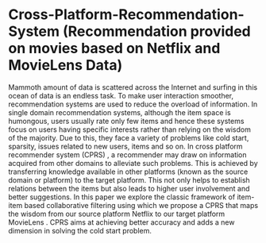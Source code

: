 # Cross-Platform-Recommendation-System (Recommendation provided on movies based on Netflix and MovieLens Data)
Mammoth amount of data is scattered across the Internet and surfing in this ocean of data is an endless task. To make user interaction smoother, recommendation systems are used to reduce the overload of information. In single domain recommendation systems, although the item space is humongous, users usually rate only few items and hence these systems focus on users having specific interests rather than relying on the wisdom of the majority. Due to this, they face a variety of problems like cold start, sparsity, issues related to new users, items and so on. In cross platform recommender system (CPRS) , a recommender may draw on information acquired from other domains to alleviate such problems. This is achieved by transferring knowledge available in other platforms (known as the source domain or platform) to the target platform. This not only helps to establish relations between the items but also leads to higher user involvement and better suggestions.
In this paper we explore the classic framework of item-item based collaborative filtering using which we propose a CPRS that maps the wisdom from our source platform Netflix to our target platform MovieLens . CPRS aims at achieving better accuracy and adds a new dimension in solving the cold start problem.
